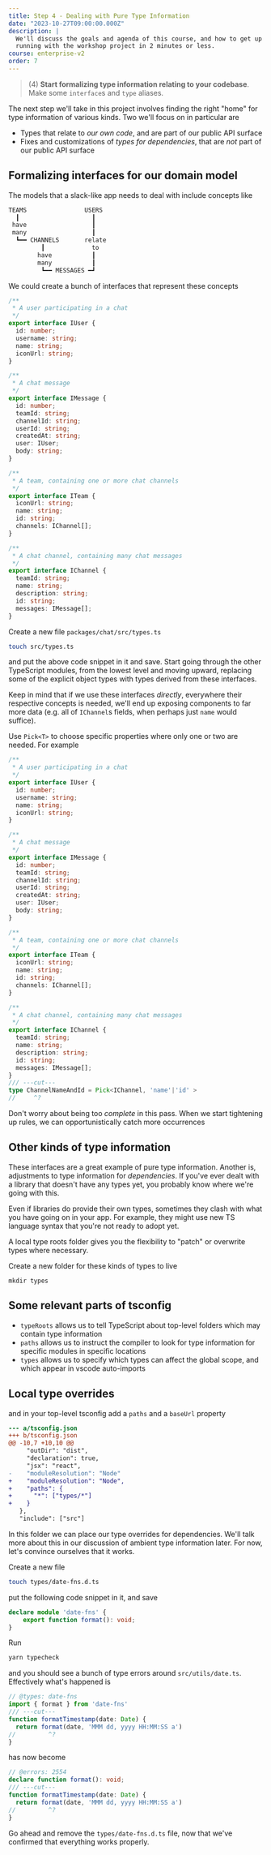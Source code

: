 ```yaml
---
title: Step 4 - Dealing with Pure Type Information
date: "2023-10-27T09:00:00.000Z"
description: |
  We'll discuss the goals and agenda of this course, and how to get up and
  running with the workshop project in 2 minutes or less.
course: enterprise-v2
order: 7
---
```


> (4) **Start formalizing type information relating to your codebase**. Make some `interface`s and `type` aliases.

The next step we'll take in this project involves finding the right "home" for
type information of various kinds. Two we'll focus on in particular are

- Types that relate to _our own code_, and are part of our public API surface
- Fixes and customizations of _types for dependencies_, that are _not_ part of our public API surface

## Formalizing interfaces for our domain model

The models that a slack-like app needs to deal with include concepts like

```js
TEAMS                USERS
  ┃                    ┃
 have                  ┃
 many                  ┃
  ┗━━ CHANNELS       relate
         ┃             to
        have           ┃
        many           ┃
         ┗━━ MESSAGES ━┛ 
```

We could create a bunch of interfaces that represent these concepts

```ts twoslash
/**
 * A user participating in a chat
 */
export interface IUser {
  id: number;
  username: string;
  name: string;
  iconUrl: string;
}

/**
 * A chat message
 */
export interface IMessage {
  id: number;
  teamId: string;
  channelId: string;
  userId: string;
  createdAt: string;
  user: IUser;
  body: string;
}

/**
 * A team, containing one or more chat channels
 */
export interface ITeam {
  iconUrl: string;
  name: string;
  id: string;
  channels: IChannel[];
}

/**
 * A chat channel, containing many chat messages
 */
export interface IChannel {
  teamId: string;
  name: string;
  description: string;
  id: string;
  messages: IMessage[];
}
```

Create a new file `packages/chat/src/types.ts`

```sh
touch src/types.ts
```

and put the above code snippet in it and save. Start going through the other TypeScript modules, from the lowest level and moving upward, replacing some of the explicit object types with types derived from these interfaces.

Keep in mind that if we use these interfaces _directly_, everywhere their respective concepts is needed, we'll end up exposing components to far more data (e.g. all of `IChannel`s fields, when perhaps just `name` would suffice).

Use `Pick<T>` to choose specific properties where only one or two are needed. For example

```ts twoslash
/**
 * A user participating in a chat
 */
export interface IUser {
  id: number;
  username: string;
  name: string;
  iconUrl: string;
}

/**
 * A chat message
 */
export interface IMessage {
  id: number;
  teamId: string;
  channelId: string;
  userId: string;
  createdAt: string;
  user: IUser;
  body: string;
}

/**
 * A team, containing one or more chat channels
 */
export interface ITeam {
  iconUrl: string;
  name: string;
  id: string;
  channels: IChannel[];
}

/**
 * A chat channel, containing many chat messages
 */
export interface IChannel {
  teamId: string;
  name: string;
  description: string;
  id: string;
  messages: IMessage[];
}
/// ---cut---
type ChannelNameAndId = Pick<IChannel, 'name'|'id' >
//     ^?
```

Don't worry about being too _complete_ in this pass. When we start tightening up rules, we can opportunistically catch more occurrences

## Other kinds of type information

These interfaces are a great example of pure type information. Another is, adjustments to type information for _dependencies_. If you've ever dealt with a library that doesn't have any types yet, you probably know where we're going with this.

Even if libraries do provide their own types, sometimes they clash with what you have going on in your app. For example, they might use new TS language syntax that you're not ready to adopt yet.

A local type roots folder gives you the flexibility to "patch" or overwrite types where necessary.

Create a new folder for these kinds of types to live

```shell
mkdir types
```

## Some relevant parts of tsconfig

- `typeRoots` allows us to tell TypeScript about top-level folders which may contain type information
- `paths` allows us to instruct the compiler to look for type information for specific modules in specific locations
- `types` allows us to specify which types can affect the global scope, and which appear in vscode auto-imports

## Local type overrides

and in your top-level tsconfig add a `paths` and a `baseUrl` property

```diff
--- a/tsconfig.json
+++ b/tsconfig.json
@@ -10,7 +10,10 @@
     "outDir": "dist",
     "declaration": true,
     "jsx": "react",
-    "moduleResolution": "Node"
+    "moduleResolution": "Node",
+    "paths": {
+      "*": ["types/*"]
+    }
   },
   "include": ["src"]
```

In this folder we can place our type overrides for dependencies. We'll talk more about this in our discussion of ambient type information later. For now, let's convince ourselves that it works.

Create a new file

```sh
touch types/date-fns.d.ts
```

put the following code snippet in it, and save

```ts twoslash
declare module 'date-fns' {
    export function format(): void;
}
```

Run

```sh
yarn typecheck
```

and you should see a bunch of type errors around `src/utils/date.ts`. Effectively what's happened is

```ts twoslash
// @types: date-fns
import { format } from 'date-fns'
/// ---cut---
function formatTimestamp(date: Date) {
  return format(date, 'MMM dd, yyyy HH:MM:SS a')
//         ^?
}
```

has now become

```ts twoslash
// @errors: 2554
declare function format(): void;
/// ---cut---
function formatTimestamp(date: Date) {
  return format(date, 'MMM dd, yyyy HH:MM:SS a')
//         ^?
}
```

Go ahead and remove the `types/date-fns.d.ts` file, now that we've confirmed that everything works properly.
